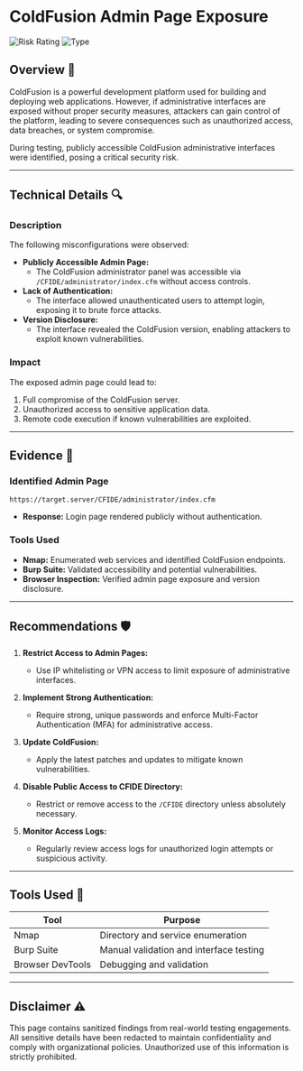 # ColdFusion Admin Page Exposure

![Risk Rating](https://img.shields.io/badge/Risk-Critical-red) ![Type](https://img.shields.io/badge/Type-Misconfiguration-blue)

## Overview 📖
ColdFusion is a powerful development platform used for building and deploying web applications. However, if administrative interfaces are exposed without proper security measures, attackers can gain control of the platform, leading to severe consequences such as unauthorized access, data breaches, or system compromise.

During testing, publicly accessible ColdFusion administrative interfaces were identified, posing a critical security risk.

---

## Technical Details 🔍

### Description
The following misconfigurations were observed:
- **Publicly Accessible Admin Page:**
  - The ColdFusion administrator panel was accessible via `/CFIDE/administrator/index.cfm` without access controls.
- **Lack of Authentication:**
  - The interface allowed unauthenticated users to attempt login, exposing it to brute force attacks.
- **Version Disclosure:**
  - The interface revealed the ColdFusion version, enabling attackers to exploit known vulnerabilities.

### Impact
The exposed admin page could lead to:
1. Full compromise of the ColdFusion server.
2. Unauthorized access to sensitive application data.
3. Remote code execution if known vulnerabilities are exploited.

---

## Evidence 📂

### Identified Admin Page
```
https://target.server/CFIDE/administrator/index.cfm
```
- **Response:** Login page rendered publicly without authentication.

### Tools Used
- **Nmap:** Enumerated web services and identified ColdFusion endpoints.
- **Burp Suite:** Validated accessibility and potential vulnerabilities.
- **Browser Inspection:** Verified admin page exposure and version disclosure.

---

## Recommendations 🛡️

1. **Restrict Access to Admin Pages:**
   - Use IP whitelisting or VPN access to limit exposure of administrative interfaces.

2. **Implement Strong Authentication:**
   - Require strong, unique passwords and enforce Multi-Factor Authentication (MFA) for administrative access.

3. **Update ColdFusion:**
   - Apply the latest patches and updates to mitigate known vulnerabilities.

4. **Disable Public Access to CFIDE Directory:**
   - Restrict or remove access to the `/CFIDE` directory unless absolutely necessary.

5. **Monitor Access Logs:**
   - Regularly review access logs for unauthorized login attempts or suspicious activity.

---

## Tools Used 🔧
| Tool            | Purpose                              |
|-----------------|--------------------------------------|
| Nmap            | Directory and service enumeration   |
| Burp Suite      | Manual validation and interface testing |
| Browser DevTools| Debugging and validation            |

---

## Disclaimer ⚠️
This page contains sanitized findings from real-world testing engagements. All sensitive details have been redacted to maintain confidentiality and comply with organizational policies. Unauthorized use of this information is strictly prohibited.
